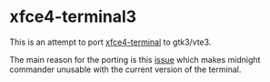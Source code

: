 # xfce4-terminal3

This is an attempt to port [xfce4-terminal](http://docs.xfce.org/apps/terminal/start) to gtk3/vte3.

The main reason for the porting is this [issue](https://github.com/MidnightCommander/mc/issues/103) which makes
midnight commander unusable with the current version of the terminal.
